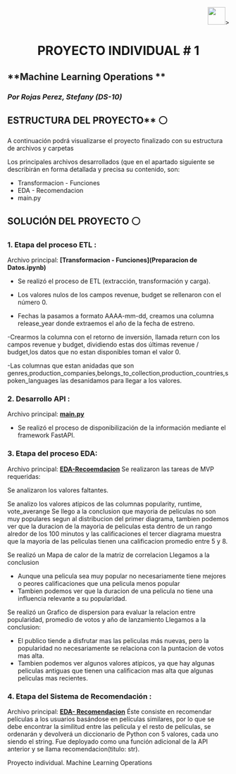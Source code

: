 <p align=right><img src=https://th.bing.com/th/id/OIP.CUqEPGqSzaHYWS3lfwSqJwHaHa? height=40>><p>

# <h1 align=center> **PROYECTO INDIVIDUAL # 1**</h1>

## **Machine Learning Operations ** 
### *Por Rojas Perez, Stefany (DS-10)*


## ESTRUCTURA DEL PROYECTO** :white_circle:

A continuación podrá visualizarse el proyecto finalizado con su estructura de archivos y carpetas

Los principales archivos desarrollados (que en el apartado siguiente se describirán en forma detallada y precisa su contenido, son:
- Transformacion - Funciones
- EDA - Recomendacion
- main.py

## SOLUCIÓN DEL PROYECTO :white_circle:

### 1. Etapa del proceso ETL :

Archivo principal: **[Transformacion - Funciones](Preparacion de Datos.ipynb)**
- Se realizó el proceso de ETL (extracción, transformación y carga).

- Los valores nulos de los campos revenue, budget se rellenaron con el número 0.

- Fechas  la pasamos a formato AAAA-mm-dd, creamos una columna  release_year donde extraemos el año de la fecha de estreno.

-Crearmos la columna con el retorno de inversión, llamada return con los campos revenue y budget, 
dividiendo estas dos últimas revenue / budget,los datos que no estan disponibles toman el valor 0.

-Las columnas que estan anidadas que son genres,production_companies,belongs_to_collection,production_countries,spoken_languages las 
desanidamos para llegar a los valores.

### 2. Desarrollo API :

Archivo principal: **[main.py](main.py)**
- Se realizó el proceso de disponibilización de la información mediante el framework FastAPI.

### 3. Etapa del proceso EDA:
Archivo principal: **[EDA-Recoemdacion](EDA.ipynb)**
Se realizaron las tareas de MVP requeridas:
 
Se analizaron los valores faltantes.
    
 Se analizo los valores atipicos de las columnas popularity, runtime, vote_averange 
 Se llego a la conclusion que mayoria de peliculas no son muy populares 
 segun al distribucion del primer diagrama, tambien podemos ver que la duracion 
 de la mayoria de peliculas esta dentro de un rango alredor de los 100 minutos y 
 las calificaciones el tercer diagrama muestra que la mayoria de 
 las peliculas tienen una calificacion promedio entre 5 y 8. 
        
Se realizó un Mapa de calor de la matriz de correlacion 
 Llegamos a la conclusion
 - Aunque una pelicula sea muy popular no necesariamente tiene mejores o peores calificaciones que una pelicula menos popular 
 - Tambien podemos ver que la duracion de una pelicula no tiene una influencia relevante a su popularidad.
       
 Se realizó un Grafico de dispersion para evaluar la relacion entre popularidad, promedio de votos y año de lanzamiento 
 Llegamos a la conclusion:
- El publico tiende a disfrutar mas las peliculas más nuevas, pero la popularidad no necesariamente se relaciona con la puntacion de votos mas alta.
 - Tambien podemos ver algunos valores atipicos, ya que hay algunas peliculas antiguas que tienen una calificacion mas alta que algunas peliculas mas recientes.

### 4. Etapa del Sistema de Recomendación :
Archivo principal: **[EDA- Recomendacion](recomendacion.ipynb)**
Éste consiste en recomendar películas a los usuarios basándose en películas similares, por lo que se debe encontrar la similitud entre las película y el resto de películas, se ordenarán y devolverá un diccionario de Python con 5 valores, cada uno siendo el string. Fue deployado como una función adicional de la API anterior y se llama recomendacion(titulo: str).



Proyecto individual. Machine Learning Operations

